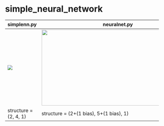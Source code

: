 # simple_neural_network

|simplenn.py                                |neuralnet.py           |
|-------------------------------------------|-----------------------|
| ![](https://i.ibb.co/xs2pg05/Captura.jpg) | <img src="https://user-images.githubusercontent.com/47792684/73900338-6f055400-485d-11ea-928b-2e8fb9672aed.png" width="500" height="250">                 |
|structure = (2, 4, 1)    |structure = (2+(1 bias), 5+(1 bias), 1)   |
